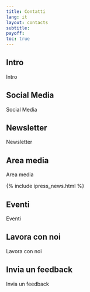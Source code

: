 ```yaml
---
title: Contatti
lang: it
layout: contacts
subtitle:
payoff:
toc: true
---
```


## Intro
Intro

## Social Media
Social Media

## Newsletter
Newsletter

## Area media
Area media

{% include ipress_news.html %}

## Eventi
Eventi

## Lavora con noi
Lavora con noi

## Invia un feedback
Invia un feedback
